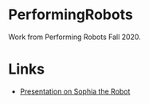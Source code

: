 # PerformingRobots
Work from Performing Robots Fall 2020.

# Links

- [Presentation on Sophia the Robot](https://docs.google.com/presentation/d/16soVRDYe8eNgBxuuCmo2v06DSPnC46gnFzPGFZ2GN8g/edit?usp=sharing)
